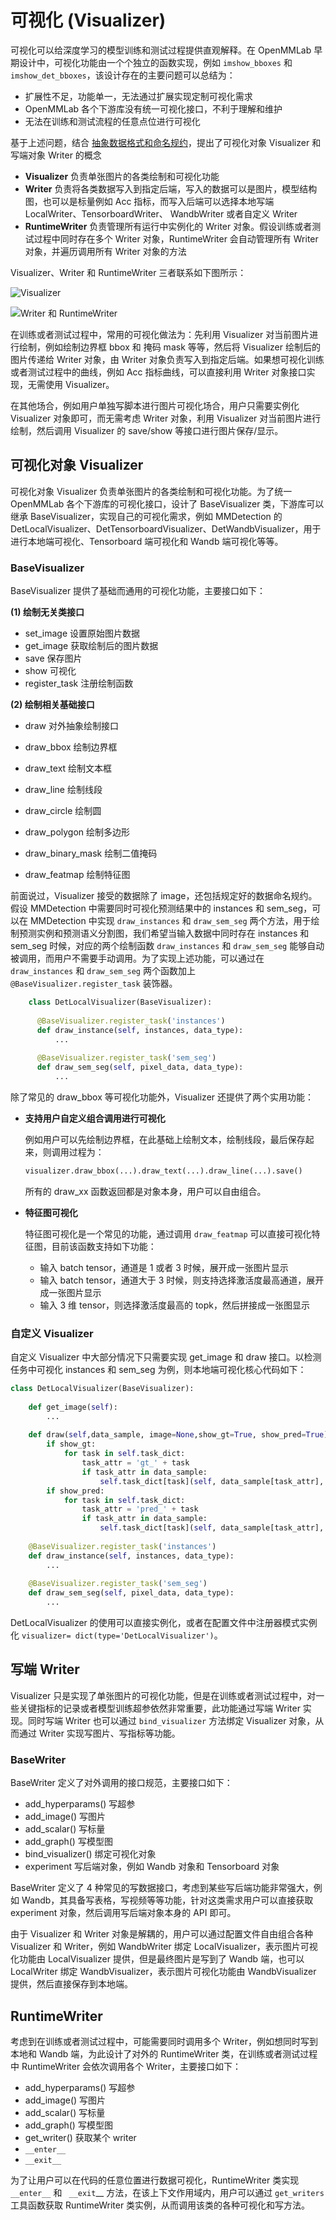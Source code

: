 # 可视化 (Visualizer)

可视化可以给深度学习的模型训练和测试过程提供直观解释。在 OpenMMLab 早期设计中，可视化功能由一个个独立的函数实现，例如 `imshow_bboxes` 和 `imshow_det_bboxes`，该设计存在的主要问题可以总结为：

- 扩展性不足，功能单一，无法通过扩展实现定制可视化需求
- OpenMMLab 各个下游库没有统一可视化接口，不利于理解和维护
- 无法在训练和测试流程的任意点位进行可视化

基于上述问题，结合 [抽象数据格式和命名规约]()，提出了可视化对象 Visualizer 和写端对象 Writer 的概念

- **Visualizer** 负责单张图片的各类绘制和可视化功能
- **Writer** 负责将各类数据写入到指定后端，写入的数据可以是图片，模型结构图，也可以是标量例如 Acc 指标，而写入后端可以选择本地写端 LocalWriter、TensorboardWriter、 WandbWriter 或者自定义 Writer
- **RuntimeWriter** 负责管理所有运行中实例化的 Writer 对象。假设训练或者测试过程中同时存在多个  Writer 对象，RuntimeWriter 会自动管理所有 Writer 对象，并遍历调用所有 Writer 对象的方法

Visualizer、Writer 和 RuntimeWriter 三者联系如下图所示：

![Visualizer](https://user-images.githubusercontent.com/17425982/153836473-d6e1708d-20b8-433e-9fd7-880bfb4e42bf.png)

![Writer 和 RuntimeWriter](https://user-images.githubusercontent.com/17425982/153836639-8f08bfac-6574-484c-827e-7cac81283d57.png)

在训练或者测试过程中，常用的可视化做法为：先利用 Visualizer 对当前图片进行绘制，例如绘制边界框 bbox 和 掩码 mask 等等，然后将 Visualizer 绘制后的图片传递给 Writer 对象，由 Writer 对象负责写入到指定后端。如果想可视化训练或者测试过程中的曲线，例如 Acc 指标曲线，可以直接利用 Writer 对象接口实现，无需使用 Visualizer。

在其他场合，例如用户单独写脚本进行图片可视化场合，用户只需要实例化 Visualizer 对象即可，而无需考虑 Writer 对象，利用 Visualizer 对当前图片进行绘制，然后调用 Visualizer 的 save/show 等接口进行图片保存/显示。

## 可视化对象 Visualizer

可视化对象 Visualizer 负责单张图片的各类绘制和可视化功能。为了统一 OpenMMLab 各个下游库的可视化接口，设计了 BaseVisualizer 类，下游库可以继承 BaseVisualizer，实现自己的可视化需求，例如 MMDetection 的 DetLocalVisualizer、DetTensorboardVisualizer、DetWandbVisualizer，用于进行本地端可视化、Tensorboard 端可视化和 Wandb 端可视化等等。

### BaseVisualizer

BaseVisualizer 提供了基础而通用的可视化功能，主要接口如下：

**(1) 绘制无关类接口**

- set_image 设置原始图片数据
- get_image 获取绘制后的图片数据
- save 保存图片
- show 可视化
- register_task 注册绘制函数

**(2) 绘制相关基础接口**

- draw 对外抽象绘制接口

- draw_bbox 绘制边界框
- draw_text 绘制文本框
- draw_line 绘制线段
- draw_circle 绘制圆
- draw_polygon 绘制多边形
- draw_binary_mask 绘制二值掩码
- draw_featmap 绘制特征图

前面说过，Visualizer 接受的数据除了 image，还包括规定好的数据命名规约。假设 MMDetection 中需要同时可视化预测结果中的 instances 和 sem_seg，可以在 MMDetection 中实现 `draw_instances` 和 `draw_sem_seg` 两个方法，用于绘制预测实例和预测语义分割图，我们希望当输入数据中同时存在 instances 和 sem_seg 时候，对应的两个绘制函数  `draw_instances` 和 `draw_sem_seg` 能够自动被调用，而用户不需要手动调用。为了实现上述功能，可以通过在 `draw_instances` 和 `draw_sem_seg` 两个函数加上 `@BaseVisualizer.register_task` 装饰器。

```python
	class DetLocalVisualizer(BaseVisualizer):
    
      @BaseVisualizer.register_task('instances')
      def draw_instance(self, instances, data_type):
          ...
          
      @BaseVisualizer.register_task('sem_seg')
      def draw_sem_seg(self, pixel_data, data_type):    
          ...
```

除了常见的 draw_bbox 等可视化功能外，Visualizer 还提供了两个实用功能：

- **支持用户自定义组合调用进行可视化**

  例如用户可以先绘制边界框，在此基础上绘制文本，绘制线段，最后保存起来，则调用过程为：

  ```python
  visualizer.draw_bbox(...).draw_text(...).draw_line(...).save()
  ```

  所有的 draw_xx 函数返回都是对象本身，用户可以自由组合。

- **特征图可视化**

   特征图可视化是一个常见的功能，通过调用 `draw_featmap` 可以直接可视化特征图，目前该函数支持如下功能：

  - 输入 batch tensor，通道是 1 或者 3 时候，展开成一张图片显示
  - 输入 batch tensor，通道大于 3 时候，则支持选择激活度最高通道，展开成一张图片显示
  - 输入 3 维 tensor，则选择激活度最高的 topk，然后拼接成一张图显示      

### 自定义 Visualizer

自定义 Visualizer 中大部分情况下只需要实现 get_image 和 draw 接口。以检测任务中可视化 instances 和 sem_seg 为例，则本地端可视化核心代码如下：

```python
class DetLocalVisualizer(BaseVisualizer):
     
    def get_image(self):
        ...
    
    def draw(self,data_sample, image=None,show_gt=True, show_pred=True):
        if show_gt:
            for task in self.task_dict:
                task_attr = 'gt_' + task 
                if task_attr in data_sample:
                    self.task_dict[task](self, data_sample[task_attr], DataType.GT)
        if show_pred:
            for task in self.task_dict:
                task_attr = 'pred_' + task 
                if task_attr in data_sample:
                    self.task_dict[task](self, data_sample[task_attr], DataType.PRED)
    
    @BaseVisualizer.register_task('instances')
    def draw_instance(self, instances, data_type):
        ...
        
    @BaseVisualizer.register_task('sem_seg')
    def draw_sem_seg(self, pixel_data, data_type):    
        ...
```

DetLocalVisualizer 的使用可以直接实例化，或者在配置文件中注册器模式实例化 `visualizer= dict(type='DetLocalVisualizer')`。

## 写端 Writer

Visualizer 只是实现了单张图片的可视化功能，但是在训练或者测试过程中，对一些关键指标的记录或者模型训练超参依然非常重要，此功能通过写端 Writer 实现。同时写端 Writer 也可以通过 `bind_visualizer` 方法绑定 Visualizer 对象，从而通过 Writer 实现写图片、写指标等功能。

### BaseWriter

BaseWriter 定义了对外调用的接口规范，主要接口如下：

- add_hyperparams()  写超参
- add_image() 写图片
- add_scalar() 写标量
- add_graph() 写模型图
- bind_visualizer() 绑定可视化对象
- experiment 写后端对象，例如 Wandb 对象和 Tensorboard 对象

BaseWriter 定义了 4 种常见的写数据接口，考虑到某些写后端功能非常强大，例如 Wandb，其具备写表格，写视频等等功能，针对这类需求用户可以直接获取 experiment 对象，然后调用写后端对象本身的 API 即可。

由于 Visualizer 和 Writer 对象是解耦的，用户可以通过配置文件自由组合各种 Visualizer 和 Writer，例如 WandbWriter 绑定 LocalVisualizer，表示图片可视化功能由 LocalVisualizer 提供，但是最终图片是写到了 Wandb 端，也可以 LocalWriter 绑定 WandbVisualizer，表示图片可视化功能由 WandbVisualizer 提供，然后直接保存到本地端。

## RuntimeWriter

考虑到在训练或者测试过程中，可能需要同时调用多个 Writer，例如想同时写到本地和 Wandb 端，为此设计了对外的 RuntimeWriter 类，在训练或者测试过程中  RuntimeWriter 会依次调用各个 Writer，主要接口如下：

- add_hyperparams()  写超参
- add_image() 写图片
- add_scalar() 写标量
- add_graph() 写模型图
- get_writer() 获取某个 writer
- `__enter__`
- `__exit__`

为了让用户可以在代码的任意位置进行数据可视化，RuntimeWriter 类实现 `__enter__` 和 ` __exit`__ 方法，在该上下文作用域内，用户可以通过 `get_writers` 工具函数获取 RuntimeWriter 类实例，从而调用该类的各种可视化和写方法。



